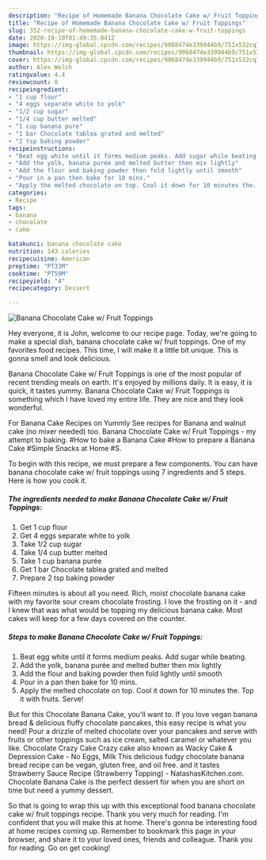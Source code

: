 ```yaml
---
description: "Recipe of Homemade Banana Chocolate Cake w/ Fruit Toppings"
title: "Recipe of Homemade Banana Chocolate Cake w/ Fruit Toppings"
slug: 352-recipe-of-homemade-banana-chocolate-cake-w-fruit-toppings
date: 2020-10-10T01:49:35.041Z
image: https://img-global.cpcdn.com/recipes/9068474e339944b9/751x532cq70/banana-chocolate-cake-w-fruit-toppings-recipe-main-photo.jpg
thumbnail: https://img-global.cpcdn.com/recipes/9068474e339944b9/751x532cq70/banana-chocolate-cake-w-fruit-toppings-recipe-main-photo.jpg
cover: https://img-global.cpcdn.com/recipes/9068474e339944b9/751x532cq70/banana-chocolate-cake-w-fruit-toppings-recipe-main-photo.jpg
author: Alex Welch
ratingvalue: 4.4
reviewcount: 8
recipeingredient:
- "1 cup flour"
- "4 eggs separate white to yolk"
- "1/2 cup sugar"
- "1/4 cup butter melted"
- "1 cup banana pure"
- "1 bar Chocolate tablea grated and melted"
- "2 tsp baking powder"
recipeinstructions:
- "Beat egg white until it forms medium peaks. Add sugar while beating."
- "Add the yolk, banana purée and melted butter then mix lightly"
- "Add the flour and baking powder then fold lightly until smooth"
- "Pour in a pan then bake for 10 mins."
- "Apply the melted chocolate on top. Cool it down for 10 minutes the. Top it with fruits. Serve!"
categories:
- Recipe
tags:
- banana
- chocolate
- cake

katakunci: banana chocolate cake 
nutrition: 143 calories
recipecuisine: American
preptime: "PT33M"
cooktime: "PT59M"
recipeyield: "4"
recipecategory: Dessert

---
```



![Banana Chocolate Cake w/ Fruit Toppings](https://img-global.cpcdn.com/recipes/9068474e339944b9/751x532cq70/banana-chocolate-cake-w-fruit-toppings-recipe-main-photo.jpg)

Hey everyone, it is John, welcome to our recipe page. Today, we're going to make a special dish, banana chocolate cake w/ fruit toppings. One of my favorites food recipes. This time, I will make it a little bit unique. This is gonna smell and look delicious.

Banana Chocolate Cake w/ Fruit Toppings is one of the most popular of recent trending meals on earth. It's enjoyed by millions daily. It is easy, it is quick, it tastes yummy. Banana Chocolate Cake w/ Fruit Toppings is something which I have loved my entire life. They are nice and they look wonderful.

For Banana Cake Recipes on Yummly See recipes for Banana and walnut cake (no mixer needed) too. Banana Chocolate Cake w/ Fruit Toppings - my attempt to baking. #How to bake a Banana Cake #How to prepare a Banana Cake #Simple Snacks at Home #S.


To begin with this recipe, we must prepare a few components. You can have banana chocolate cake w/ fruit toppings using 7 ingredients and 5 steps. Here is how you cook it.

<!--inarticleads1-->

##### The ingredients needed to make Banana Chocolate Cake w/ Fruit Toppings:

1. Get 1 cup flour
1. Get 4 eggs separate white to yolk
1. Take 1/2 cup sugar
1. Take 1/4 cup butter melted
1. Take 1 cup banana purée
1. Get 1 bar Chocolate tablea grated and melted
1. Prepare 2 tsp baking powder


Fifteen minutes is about all you need. Rich, moist chocolate banana cake with my favorite sour cream chocolate frosting. I love the frosting on it - and I knew that was what would be topping my delicious banana cake. Most cakes will keep for a few days covered on the counter. 

<!--inarticleads2-->

##### Steps to make Banana Chocolate Cake w/ Fruit Toppings:

1. Beat egg white until it forms medium peaks. Add sugar while beating.
1. Add the yolk, banana purée and melted butter then mix lightly
1. Add the flour and baking powder then fold lightly until smooth
1. Pour in a pan then bake for 10 mins.
1. Apply the melted chocolate on top. Cool it down for 10 minutes the. Top it with fruits. Serve!


But for this Chocolate Banana Cake, you&#39;ll want to. If you love vegan banana bread &amp; delicious fluffy chocolate pancakes, this easy recipe is what you need! Pour a drizzle of melted chocolate over your pancakes and serve with fruits or other toppings such as ice cream, salted caramel or whatever you like. Chocolate Crazy Cake Crazy cake also known as Wacky Cake &amp; Depression Cake - No Eggs, Milk This delicious fudgy chocolate banana bread recipe can be vegan, gluten free, and oil free. and it tastes Strawberry Sauce Recipe (Strawberry Topping) - NatashasKitchen.com. Chocolate Banana Cake is the perfect dessert for when you are short on time but need a yummy dessert. 

So that is going to wrap this up with this exceptional food banana chocolate cake w/ fruit toppings recipe. Thank you very much for reading. I'm confident that you will make this at home. There's gonna be interesting food at home recipes coming up. Remember to bookmark this page in your browser, and share it to your loved ones, friends and colleague. Thank you for reading. Go on get cooking!
